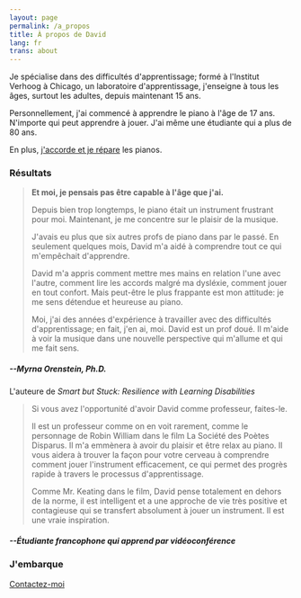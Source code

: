```yaml
---
layout: page
permalink: /a_propos
title: À propos de David
lang: fr
trans: about
---
```

Je spécialise dans des difficultés d'apprentissage; formé à l'Institut Verhoog à Chicago, un laboratoire d'apprentissage, j'enseigne à tous les âges, surtout les adultes, depuis maintenant 15 ans. 

Personnellement, j'ai commencé à apprendre le piano à l'âge de 17 ans. N'importe qui peut apprendre à jouer. J'ai même une étudiante qui a plus de 80 ans.

En plus, [j'accorde et je répare](https://accord.summerhays.net) les pianos.

### __Résultats__

  > **Et moi, je pensais pas être capable à l'âge que j'ai.**
  >
  > Depuis bien trop longtemps, le piano était un instrument frustrant pour moi. Maintenant, je me concentre sur le plaisir de la musique.
  >
  > J'avais eu plus que six autres profs de piano dans par le passé. En seulement quelques mois, David m'a aidé à comprendre tout ce qui m'empêchait d'apprendre.
  >
  > David m'a appris comment mettre mes mains en relation l'une avec l'autre, comment lire les accords malgré ma dysléxie, comment jouer en tout confort. Mais peut-être le plus frappante est mon attitude: je me sens détendue et heureuse au piano.
  >
  > Moi, j'ai des années d'expérience à travailler avec des difficultés d'apprentissage; en fait, j'en ai, moi. David est un prof doué. Il m'aide à voir la musique dans une nouvelle perspective qui m'allume et qui me fait sens.

##### --Myrna Orenstein, Ph.D.
L'auteure de _Smart but Stuck: Resilience with Learning Disabilities_

  > Si vous avez l'opportunité d'avoir David comme professeur, faites-le.
  >
  > Il est un professeur comme on en voit rarement, comme le personnage de Robin William dans le film La Société des Poètes Disparus. Il m'a emmènera à avoir du plaisir et être relax au piano. Il vous aidera à trouver la façon pour votre cerveau à comprendre comment jouer l'instrument efficacement, ce qui permet des progrès rapide à travers le processus d'apprentissage.
  >
  > Comme Mr. Keating dans le film, David pense totalement en dehors de la norme, il est intelligent et a une approche de vie très positive et contagieuse qui se transfert absolument à jouer un instrument. Il est une vraie inspiration.


##### --Étudiante francophone qui apprend par vidéoconférence

### J'embarque

[Contactez-moi](/contactez-nous)
